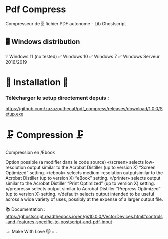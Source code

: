 # Pdf Compress
Compresseur de  🗄️ fichier PDF autonome - Lib Ghostscript

## 🖥️ Windows distribution 
❔ Windows 11 (no tested) ✅ Windows 10  ✅ Windows 7   ✅ Windows Serveur 2016/2019


# 🏁 Installation 🏁
### Télécharger le setup directement depuis :
https://github.com/zazazouthecat/pdf_compress/releases/download/1.0.0/Setup.exe


# 🗜️ Compression 🗜️
Compression en /Ebook

Option possible (a modifier dans le code source)
«/screen» selects low-resolution output similar to the Acrobat Distiller (up to version X) “Screen Optimized” setting.
«/ebook» selects medium-resolution outputsimilar to the Acrobat Distiller (up to version X) “eBook” setting.
«/printer» selects output similar to the Acrobat Distiller “Print Optimized” (up to version X) setting.
«/prepress» selects output similar to Acrobat Distiller “Prepress Optimized” (up to version X) setting.
«/default» selects output intended to be useful across a wide variety of uses, possibly at the expense of a larger output file.

📚 Documentation : 
https://ghostscript.readthedocs.io/en/gs10.0.0/VectorDevices.html#controls-and-features-specific-to-postscript-and-pdf-input

..:: Make With Love 😻 ::..
